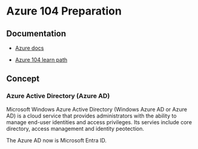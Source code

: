 # Azure 104 Preparation

## Documentation

- [Azure docs](https://learn.microsoft.com/en-us/azure/?product=popular)

- [Azure 104 learn path](https://learn.microsoft.com/en-us/credentials/certifications/exams/az-104/)

## Concept

### Azure Active Directory (Azure AD)

Microsoft Windows Azure Active Directory (Windows Azure AD or Azure AD) is a cloud service that provides administrators with the ability to manage end-user identities and access privileges. Its servies include core directory, access management and identity peotection.

The Azure AD now is Microsoft Entra ID.
